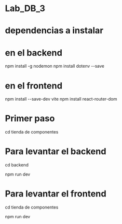 # Lab_DB_3

# dependencias a instalar

# en el backend
npm install -g nodemon
npm install dotenv --save

# en el frontend

npm install --save-dev vite
npm install react-router-dom


# Primer paso

cd tienda de componentes

# Para levantar el backend
cd backend

npm run dev

# Para levantar el frontend

cd tienda de componentes

npm run dev